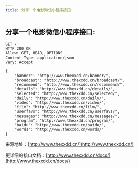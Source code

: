 ```yaml
---
title: 分享一个电影微信小程序接口
---
```


##  分享一个电影微信小程序接口:

```
GET /
HTTP 200 OK
Allow: GET, HEAD, OPTIONS
Content-Type: application/json
Vary: Accept

{
    "banner": "http://www.thexxdd.cn/banner/",
    "broadcast": "http://www.thexxdd.cn/broadcast/",
    "recommend": "http://www.thexxdd.cn/recommend/",
    "details": "http://www.thexxdd.cn/details/",
    "selected": "http://www.thexxdd.cn/selected/",
    "daily": "http://www.thexxdd.cn/daily/",
    "video": "http://www.thexxdd.cn/video/",
    "film": "http://www.thexxdd.cn/film/",
    "userfavs": "http://www.thexxdd.cn/userfavs/",
    "messages": "http://www.thexxdd.cn/messages/",
    "program": "http://www.thexxdd.cn/program/",
    "baidu": "http://www.thexxdd.cn/baidu/",
    "words": "http://www.thexxdd.cn/words/"
}
```

来源地址：[http://www.thexxdd.cn/](http://www.thexxdd.cn/)

更详细的接口文档：[http://www.thexxdd.cn/docs/](http://www.thexxdd.cn/docs/)
